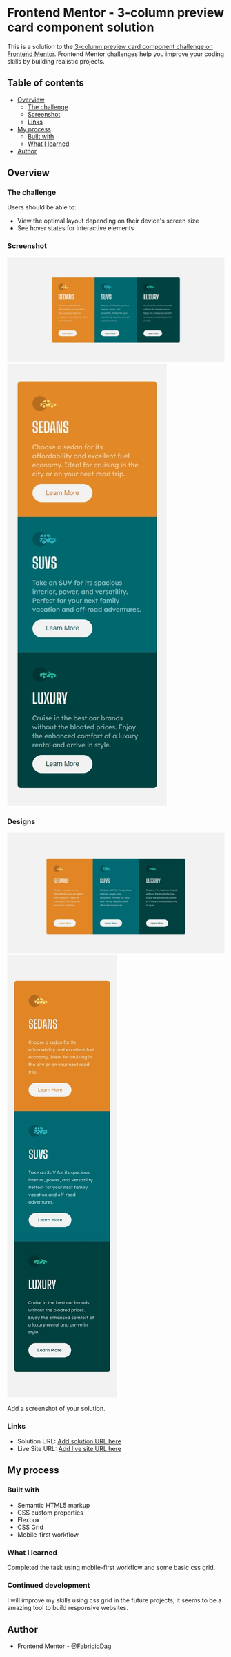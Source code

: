 # Frontend Mentor - 3-column preview card component solution

This is a solution to the [3-column preview card component challenge on Frontend Mentor](https://www.frontendmentor.io/challenges/3column-preview-card-component-pH92eAR2-). Frontend Mentor challenges help you improve your coding skills by building realistic projects. 

## Table of contents

- [Overview](#overview)
  - [The challenge](#the-challenge)
  - [Screenshot](#screenshot)
  - [Links](#links)
- [My process](#my-process)
  - [Built with](#built-with)
  - [What I learned](#what-i-learned)
- [Author](#author)

## Overview

### The challenge

Users should be able to:

- View the optimal layout depending on their device's screen size
- See hover states for interactive elements

### Screenshot

![](./screenshots/Desktop.jpeg)
![](./screenshots/Mobile.jpeg)

### Designs

![](./design/desktop-design.jpg)
![](./design/mobile-design.jpg)

Add a screenshot of your solution.

### Links

- Solution URL: [Add solution URL here](https://your-solution-url.com)
- Live Site URL: [Add live site URL here](https://your-live-site-url.com)

## My process

### Built with

- Semantic HTML5 markup
- CSS custom properties
- Flexbox
- CSS Grid
- Mobile-first workflow

### What I learned

Completed the task using mobile-first workflow and some basic css grid.


### Continued development

I will improve my skills using css grid in the future projects, it seems to be a amazing tool to build responsive websites.


## Author
- Frontend Mentor - [@FabricioDag](https://www.frontendmentor.io/profile/FabricioDag)

